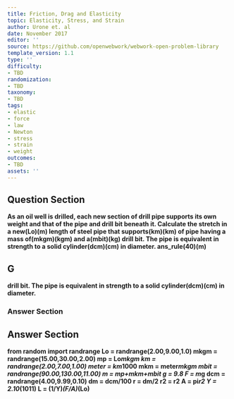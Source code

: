 ```yaml
---
title: Friction, Drag and Elasticity
topic: Elasticity, Stress, and Strain
author: Urone et. al
date: November 2017
editor: ''
source: https://github.com/openwebwork/webwork-open-problem-library
template_version: 1.1
type: ''
difficulty:
- TBD
randomization:
- TBD
taxonomy:
- TBD
tags:
- elastic
- force
- law
- Newton
- stress
- strain
- weight
outcomes:
- TBD
assets: ''
---
```


## Question Section 

<b>
As an oil well is drilled, each new section of drill pipe supports its own weight and that
of the pipe and drill bit beneath it. Calculate the stretch in a new(Lo)(m) length of
steel pipe that supports(km)(km) of pipe having a mass of(mkgm)(kgm) and a(mbit)(kg) drill bit. The pipe is equivalent in strength to a solid cylinder(dcm)(cm) in diameter.
ans_rule(40)(m)

## G
drill bit. The pipe is equivalent in strength to a solid cylinder(dcm)(cm) in diameter.
### Answer Section


## Answer Section

from random import randrange
Lo = randrange(2.00,9.00,1.0)
mkgm = randrange(15.00,30.00,2.00)
mp = Lo*mkgm
km = randrange(2.00,7.00,1.00)
meter = km*1000
mkm = meter*mkgm
mbit = randrange(90.00,130.00,11.00)
m = mp+mkm+mbit
g = 9.8
F = m*g
dcm = randrange(4.00,9.99,0.10)
dm = dcm/100
r = dm/2
r2 = r**2
A = pi*r2
Y = 2.10*(10**11)
L = (1/Y)*(F/A)*(Lo)